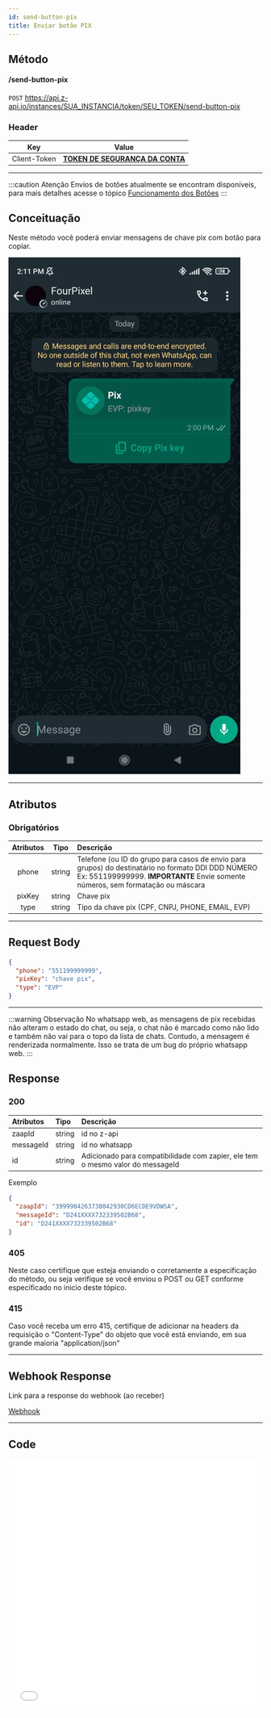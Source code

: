 ```yaml
---
id: send-button-pix
title: Enviar botão PIX
---
```


## Método

#### /send-button-pix

`POST` https://api.z-api.io/instances/SUA_INSTANCIA/token/SEU_TOKEN/send-button-pix

### Header

|      Key       |            Value            |
| :------------: |     :-----------------:     |
|  Client-Token  | **[TOKEN DE SEGURANÇA DA CONTA](../security/client-token)** |
---

:::caution Atenção
Envios de botões atualmente se encontram disponíveis, para mais detalhes acesse o tópico [Funcionamento dos Botões](https://developer.z-api.io/tips/button-status)
:::

## Conceituação

Neste método você poderá enviar mensagens de chave pix com botão para copiar.

![image](../../img/SendingMessagePixButton.jpeg)

---

## Atributos

### Obrigatórios

| Atributos   | Tipo          | Descrição |
| :----------:| :-----------: | :-------- |
| phone         | string        | Telefone (ou ID do grupo para casos de envio para grupos) do destinatário no formato DDI DDD NÚMERO Ex: 551199999999. **IMPORTANTE** Envie somente números, sem formatação ou máscara |
| pixKey        | string        | Chave pix  |
| type          | string        | Tipo da chave pix (CPF, CNPJ, PHONE, EMAIL, EVP)  |

---

## Request Body

```json
{
  "phone": "551199999999",
  "pixKey": "chave pix",
  "type": "EVP"
}
```

---

:::warning Observação
No whatsapp web, as mensagens de pix recebidas não alteram o estado do chat, ou seja, o chat não é marcado como não lido e também não vai para o topo da lista de chats. Contudo, a mensagem é renderizada normalmente. Isso se trata de um bug do próprio whatsapp web.
:::

## Response

### 200

| Atributos | Tipo   | Descrição      |
| :-------- | :----- | :------------- |
| zaapId    | string | id no z-api    |
| messageId | string | id no whatsapp |
| id | string | Adicionado para compatibilidade com zapier, ele tem o mesmo valor do messageId |

Exemplo

```json
{
  "zaapId": "3999984263738042930CD6ECDE9VDWSA",
  "messageId": "D241XXXX732339502B68",
  "id": "D241XXXX732339502B68"
}
```

### 405

Neste caso certifique que esteja enviando o corretamente a especificação do método, ou seja verifique se você enviou o POST ou GET conforme especificado no inicio deste tópico.

### 415

Caso você receba um erro 415, certifique de adicionar na headers da requisição o "Content-Type" do objeto que você está enviando, em sua grande maioria "application/json"

---

## Webhook Response

Link para a response do webhook (ao receber)

[Webhook](../webhooks/on-message-received#exemplo-de-retorno-de-botão-de-chave-pix)

---

## Code

<iframe src="//api.apiembed.com/?source=https://raw.githubusercontent.com/Z-API/z-api-docs/main/json-examples/send-button-pix.json&targets=all" frameborder="0" scrolling="no" width="100%" height="500px" seamless></iframe>
